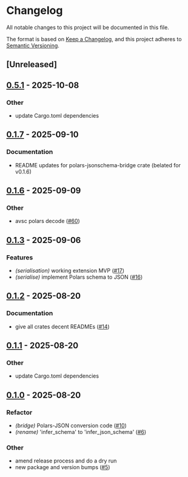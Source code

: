 # Changelog

All notable changes to this project will be documented in this file.

The format is based on [Keep a Changelog](https://keepachangelog.com/en/1.0.0/),
and this project adheres to [Semantic Versioning](https://semver.org/spec/v2.0.0.html).

## [Unreleased]

## [0.5.1](https://github.com/lmmx/polars-genson/compare/polars-jsonschema-bridge-v0.5.0...polars-jsonschema-bridge-v0.5.1) - 2025-10-08

### <!-- 9 -->Other

- update Cargo.toml dependencies

## [0.1.7](https://github.com/lmmx/polars-genson/compare/polars-jsonschema-bridge-v0.1.6...polars-jsonschema-bridge-v0.1.7) - 2025-09-10

### <!-- 4 -->Documentation

- README updates for polars-jsonschema-bridge crate (belated for v0.1.6)

## [0.1.6](https://github.com/lmmx/polars-genson/compare/polars-jsonschema-bridge-v0.1.5...polars-jsonschema-bridge-v0.1.6) - 2025-09-09

### <!-- 9 -->Other

- avsc polars decode ([#60](https://github.com/lmmx/polars-genson/pull/60))

## [0.1.3](https://github.com/lmmx/polars-genson/compare/polars-jsonschema-bridge-v0.1.2...polars-jsonschema-bridge-v0.1.3) - 2025-09-06

### <!-- 1 -->Features

- *(serialisation)* working extension MVP ([#17](https://github.com/lmmx/polars-genson/pull/17))
- *(serialise)* implement Polars schema to JSON ([#16](https://github.com/lmmx/polars-genson/pull/16))

## [0.1.2](https://github.com/lmmx/polars-genson/compare/polars-jsonschema-bridge-v0.1.1...polars-jsonschema-bridge-v0.1.2) - 2025-08-20

### <!-- 4 -->Documentation

- give all crates decent READMEs ([#14](https://github.com/lmmx/polars-genson/pull/14))

## [0.1.1](https://github.com/lmmx/polars-genson/compare/polars-jsonschema-bridge-v0.1.0...polars-jsonschema-bridge-v0.1.1) - 2025-08-20

### <!-- 9 -->Other

- update Cargo.toml dependencies

## [0.1.0](https://github.com/lmmx/polars-genson/releases/tag/polars-jsonschema-bridge-v0.1.0) - 2025-08-20

### <!-- 5 -->Refactor

- *(bridge)* Polars-JSON conversion code ([#10](https://github.com/lmmx/polars-genson/pull/10))
- *(rename)* 'infer_schema' to 'infer_json_schema' ([#6](https://github.com/lmmx/polars-genson/pull/6))

### <!-- 9 -->Other

- amend release process and do a dry run
- new package and version bumps ([#5](https://github.com/lmmx/polars-genson/pull/5))

